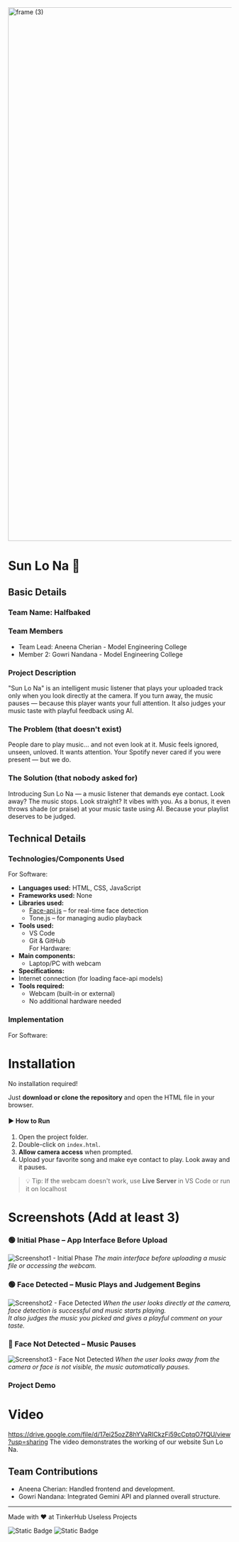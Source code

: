 <img width="3188" height="1202" alt="frame (3)" src="https://github.com/user-attachments/assets/517ad8e9-ad22-457d-9538-a9e62d137cd7" />


# Sun Lo Na 🎯


## Basic Details
### Team Name: Halfbaked


### Team Members
- Team Lead: Aneena Cherian - Model Engineering College
- Member 2: Gowri Nandana - Model Engineering College

### Project Description
"Sun Lo Na" is an intelligent music listener that plays your uploaded track only when you look directly at the camera. If you turn away, the music pauses — because this player wants your full attention. It also judges your music taste with playful feedback using AI.

### The Problem (that doesn't exist)
People dare to play music… and not even look at it. Music feels ignored, unseen, unloved. It wants attention. Your Spotify never cared if you were present — but we do.

### The Solution (that nobody asked for)
Introducing Sun Lo Na — a music listener that demands eye contact. Look away? The music stops. Look straight? It vibes with you. As a bonus, it even throws shade (or praise) at your music taste using AI. Because your playlist deserves to be judged.

## Technical Details
### Technologies/Components Used
For Software:
- **Languages used:** HTML, CSS, JavaScript  
- **Frameworks used:** None  
- **Libraries used:**  
  - [Face-api.js](https://github.com/justadudewhohacks/face-api.js) – for real-time face detection  
  - Tone.js – for managing audio playback  
- **Tools used:**  
  - VS Code  
  - Git & GitHub  
For Hardware:
- **Main components:**  
  - Laptop/PC with webcam  
- **Specifications:**
 - Internet connection (for loading face-api models)  
- **Tools required:**  
  - Webcam (built-in or external)  
  - No additional hardware needed  

### Implementation
For Software:
# Installation
No installation required!

Just **download or clone the repository** and open the HTML file in your browser.

#### ▶️ How to Run

1. Open the project folder.
2. Double-click on `index.html`.
3. **Allow camera access** when prompted.
4. Upload your favorite song and make eye contact to play. Look away and it pauses.

> 💡 Tip: If the webcam doesn't work, use **Live Server** in VS Code or run it on localhost

# Screenshots (Add at least 3)
### 🟢 Initial Phase – App Interface Before Upload
![Screenshot1 - Initial Phase](https://github.com/user-attachments/assets/b83e8312-402b-462e-9308-431f8186e5b8)
*The main interface before uploading a music file or accessing the webcam.*

### 🟢 Face Detected – Music Plays and Judgement Begins
![Screenshot2 - Face Detected](https://github.com/user-attachments/assets/3c7933cf-229c-440b-ace2-38fa5431648f)
*When the user looks directly at the camera, face detection is successful and music starts playing.  
It also judges the music you picked and gives a playful comment on your taste.*

### 🔴 Face Not Detected – Music Pauses
![Screenshot3 - Face Not Detected](https://github.com/user-attachments/assets/3828083d-f489-45a4-90cb-57edf9e29f41)
*When the user looks away from the camera or face is not visible, the music automatically pauses.*

### Project Demo
# Video
https://drive.google.com/file/d/17ei25ozZ8hYVaRICkzFi59cCptqO7fQU/view?usp=sharing
The video demonstrates the working of our website Sun Lo Na.

## Team Contributions
- Aneena Cherian: Handled frontend and development.
- Gowri Nandana: Integrated Gemini API and planned overall structure.


---
Made with ❤️ at TinkerHub Useless Projects 

![Static Badge](https://img.shields.io/badge/TinkerHub-24?color=%23000000&link=https%3A%2F%2Fwww.tinkerhub.org%2F)
![Static Badge](https://img.shields.io/badge/UselessProjects--25-25?link=https%3A%2F%2Fwww.tinkerhub.org%2Fevents%2FQ2Q1TQKX6Q%2FUseless%2520Projects)


